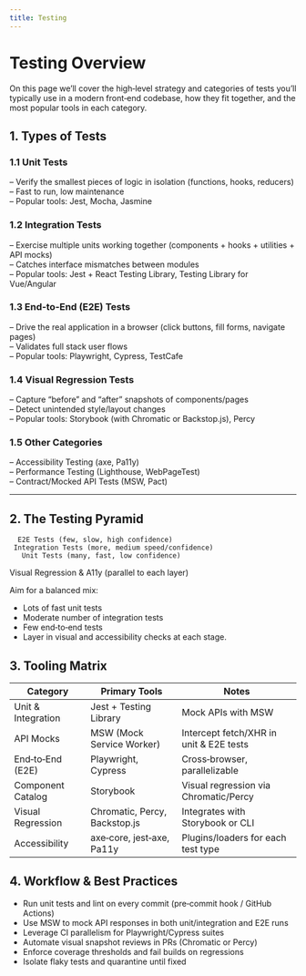 ```yaml
---
title: Testing
---
```


# Testing Overview

On this page we’ll cover the high‑level strategy and categories of tests you’ll typically use in a modern front‑end codebase, how they fit together, and the most popular tools in each category.

## 1. Types of Tests

### 1.1 Unit Tests  
– Verify the smallest pieces of logic in isolation (functions, hooks, reducers)  
– Fast to run, low maintenance  
– Popular tools: Jest, Mocha, Jasmine

### 1.2 Integration Tests  
– Exercise multiple units working together (components + hooks + utilities + API mocks)  
– Catches interface mismatches between modules  
– Popular tools: Jest + React Testing Library, Testing Library for Vue/Angular

### 1.3 End‑to‑End (E2E) Tests  
– Drive the real application in a browser (click buttons, fill forms, navigate pages)  
– Validates full stack user flows  
– Popular tools: Playwright, Cypress, TestCafe

### 1.4 Visual Regression Tests  
– Capture “before” and “after” snapshots of components/pages  
– Detect unintended style/layout changes  
– Popular tools: Storybook (with Chromatic or Backstop.js), Percy

### 1.5 Other Categories  
– Accessibility Testing (axe, Pa11y)  
– Performance Testing (Lighthouse, WebPageTest)  
– Contract/Mocked API Tests (MSW, Pact)

---

## 2. The Testing Pyramid

      E2E Tests (few, slow, high confidence)
     Integration Tests (more, medium speed/confidence)
       Unit Tests (many, fast, low confidence)
Visual Regression & A11y (parallel to each layer)

Aim for a balanced mix:
- Lots of fast unit tests
- Moderate number of integration tests
- Few end‑to‑end tests
- Layer in visual and accessibility checks at each stage.

## 3. Tooling Matrix

| Category              | Primary Tools                          | Notes                                   |
|-----------------------|----------------------------------------|-----------------------------------------|
| Unit & Integration    | Jest + Testing Library                 | Mock APIs with MSW                      |
| API Mocks             | MSW (Mock Service Worker)              | Intercept fetch/XHR in unit & E2E tests |
| End‑to‑End (E2E)      | Playwright, Cypress                    | Cross‑browser, parallelizable           |
| Component Catalog     | Storybook                              | Visual regression via Chromatic/Percy   |
| Visual Regression     | Chromatic, Percy, Backstop.js          | Integrates with Storybook or CLI        |
| Accessibility         | axe‑core, jest‑axe, Pa11y              | Plugins/loaders for each test type      |

## 4. Workflow & Best Practices
- Run unit tests and lint on every commit (pre‑commit hook / GitHub Actions)
- Use MSW to mock API responses in both unit/integration and E2E runs
- Leverage CI parallelism for Playwright/Cypress suites
- Automate visual snapshot reviews in PRs (Chromatic or Percy)
- Enforce coverage thresholds and fail builds on regressions
- Isolate flaky tests and quarantine until fixed